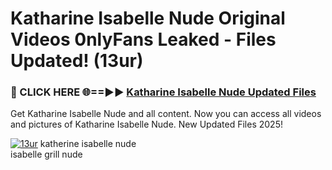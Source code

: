 # Katharine Isabelle Nude Original Videos 0nlyFans Leaked - Files Updated! (13ur)

<h3>🔴 CLICK HERE 🌐==►► <a href="https://tinyurl.com/yrmya6cz" rel="nofollow">Katharine Isabelle Nude Updated Files</a></h3>

Get Katharine Isabelle Nude and all content. Now you can access all videos and pictures of Katharine Isabelle Nude. New Updated Files 2025!

[![13ur](https://i.imgur.com/FMdXYCs.gif)](https://tinyurl.com/yrmya6cz)
katherine isabelle nude<br>
isabelle grill nude